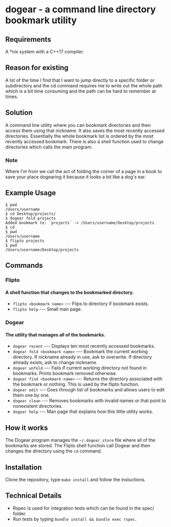 # **dogear** - a command line directory bookmark utility

## Requirements
A *nix system with a C++17 compiler.

## Reason for existing
A lot of the time I find that I want to jump directly to a specific folder or subdirectory and the cd command requires me to write out the whole path which is a bit time consuming and the path can be hard to remember at times.

## Solution
A command line utility where you can bookmark directories and then access them using that nickname. It also saves the most recently accessed directories. Essentially the whole bookmark list is ordered by the most recently accessed bookmark. There is also a shell function used to change directories which calls the main program.

### Note
Where I'm from we call the act of folding the corner of a page in a book to save your place dogearing it because it looks a bit like a dog's ear.

## Example Usage
```shell
$ pwd
/Users/username
$ cd Desktop/projects/
$ dogear fold projects
Added bookmark to: `projects` -> /Users/username/Desktop/projects
$ cd
$ pwd
/Users/username
$ flipto projects
$ pwd
/Users/username/Desktop/projects
```

## Commands

### Flipto
#### A shell function that changes to the bookmarked directory.
- `flipto <bookmark name>` --- Flips to directory if bookmark exists.
- `flipto help` --- Small man page.

### Dogear
#### The utility that manages all of the bookmarks.
- `dogear recent` --- Displays ten most recently accessed bookmarks.
- `dogear fold <bookmark name>` --- Bookmark the current working directory. If nickname already in use, ask to overwrite. If directory already exists, ask to change nickname.
- `dogear unfold` --- Fails if current working directory not found in bookmarks. Prints bookmark removed otherwise.
- `dogear find <bookmark name>` --- Returns the directory associated with the bookmark or nothing. This is used by the flipto function.
- `dogear edit` --- Goes through list of bookmarks and allows users to edit them one by one.
- `dogear clean` --- Removes bookmarks with invalid names or that point to nonexistent directories.
- `dogear help` --- Man page that explains how this little utility works.

## How it works
The Dogear program manages the `~/.dogear_store` file where all of the bookmarks are stored. The Flipto shell function call Dogear and then changes the directory using the `cd` command.

## Installation
Clone the repository, type `make install` and follow the instuctions.

## Technical Details
- Rspec is used for integration tests which can be found in the spec/ folder.
- Run tests by typing `bundle install && bundle exec rspec`.
